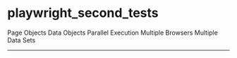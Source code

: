 # playwright_second_tests

Page Objects
Data Objects
Parallel Execution
Multiple Browsers
Multiple Data Sets

***
